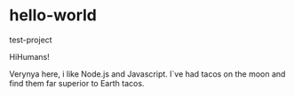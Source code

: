 # hello-world
test-project

HiHumans!

Verynya here, i like Node.js and Javascript.
I`ve had tacos on the moon and find them far superior to Earth tacos.
